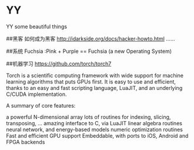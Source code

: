 # YY
YY some beautiful things

##黑客
如何成为黑客
http://idarkside.org/docs/hacker-howto.html
......

##系统
Fuchsia :Pink + Purple == Fuchsia (a new Operating System)


##机器学习
https://github.com/torch/torch7

Torch is a scientific computing framework with wide support for machine learning algorithms that puts GPUs first. It is easy to use and efficient, thanks to an easy and fast scripting language, LuaJIT, and an underlying C/CUDA implementation.

A summary of core features:

a powerful N-dimensional array
lots of routines for indexing, slicing, transposing, ...
amazing interface to C, via LuaJIT
linear algebra routines
neural network, and energy-based models
numeric optimization routines
Fast and efficient GPU support
Embeddable, with ports to iOS, Android and FPGA backends

